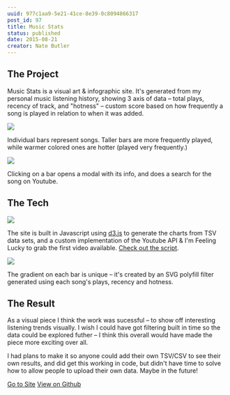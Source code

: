 ```yaml
---
uuid: 977c1aa9-5e21-41ce-8e39-0c8094866317
post_id: 97
title: Music Stats
status: published
date: 2015-08-21
creator: Nate Butler
---
```

## The Project

Music Stats is a visual art & infographic site. It's generated from my personal music listening history, showing 3 axis of data – total plays, recency of track, and "hotness" – custom score based on how frequently a song is played in relation to when it was added.

![](https://res.cloudinary.com/yaminateo/image/upload/v1636936180/post/music-stats/Screenshot_2015-10-17_05.02.34_vfty5o.png)

Individual bars represent songs. Taller bars are more frequently played, while warmer colored ones are hotter (played very frequently.)

![](https://res.cloudinary.com/yaminateo/image/upload/v1636936185/post/music-stats/Screenshot_2015-10-20_22.39.09_dhxriu.png)

Clicking on a bar opens a modal with its info, and does a search for the song on Youtube.

## The Tech

![](https://res.cloudinary.com/yaminateo/image/upload/v1636936182/post/music-stats/Screenshot_2015-10-17_05.02.35_p6cfwi.jpg)


The site is built in Javascript using [d3.js](https://d3js.org/) to generate the charts from TSV data sets, and a custom implementation of the Youtube API & I'm Feeling Lucky to grab the first video available. [Check out the script](https://github.com/iamnbutler/music-stats/blob/master/js/scripts.js). 

![](https://res.cloudinary.com/yaminateo/image/upload/v1636936183/post/music-stats/Screenshot_2015-10-17_19.23.28_yl2nli.png)


The gradient on each bar is unique – it's created by an SVG polyfill filter generated using each song's plays, recency and hotness.

## The Result

As a visual piece I think the work was sucessful – to show off interesting listening trends visually. I wish I could have got filtering built in time so the data could be explored futher – I think this overall would have made the piece more exciting over all.

I had plans to make it so anyone could add their own TSV/CSV to see their own results, and did get this working in code, but didn't have time to solve how to allow people to upload their own data. Maybe in the future!

[Go to Site](http://iamnbutler.github.io/music-stats/) [View on Github](https://github.com/iamnbutler/music-stats)